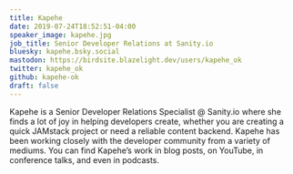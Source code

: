 ```yaml
---
title: Kapehe
date: 2019-07-24T18:52:51-04:00
speaker_image: kapehe.jpg
job_title: Senior Developer Relations at Sanity.io
bluesky: kapehe.bsky.social
mastodon: https://birdsite.blazelight.dev/users/kapehe_ok
twitter: kapehe_ok
github: kapehe-ok
draft: false
---
```


Kapehe is a Senior Developer Relations Specialist @ Sanity.io where she finds a lot of joy in helping developers create, whether you are creating a quick JAMstack project or need a reliable content backend. Kapehe has been working closely with the developer community from a variety of mediums. You can find Kapehe’s work in blog posts, on YouTube, in conference talks, and even in podcasts.
